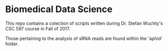 # Biomedical Data Science

This repo contains a colection of scripts written during Dr. Stefan Wuchty's CSC 597 course in Fall of 2017.

Those pertaining to the analysis of sRNA reads are found within the 'aphid' folder.
